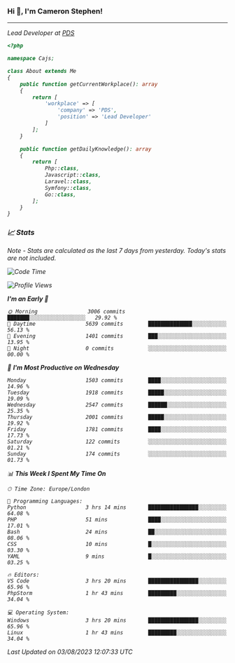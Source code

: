 ### Hi 👋, I'm Cameron Stephen!
<hr>
<p><em>Lead Developer at <a href="https://prindatasolutions.co.uk">PDS</a></p>


```php
<?php

namespace Cajs;

class About extends Me
{
    public function getCurrentWorkplace(): array
    {
        return [
            'workplace' => [
                'company' => 'PDS',
                'position' => 'Lead Developer'
            ]
        ];
    }

    public function getDailyKnowledge(): array
    {
        return [
            Php::class,
            Javascript::class,
            Laravel::class,
            Symfony::class,
            Go::class,
        ];
    }
}
```

### 📈 Stats
<p><em>Note - Stats are calculated as the last 7 days from yesterday. Today's stats are not included.</em></p>


<!--START_SECTION:waka-->
![Code Time](http://img.shields.io/badge/Code%20Time-3%2C469%20hrs%2019%20mins-blue)

![Profile Views](http://img.shields.io/badge/Profile%20Views-0-blue)

**I'm an Early 🐤** 

```text
🌞 Morning                3006 commits        ███████░░░░░░░░░░░░░░░░░░   29.92 % 
🌆 Daytime                5639 commits        ██████████████░░░░░░░░░░░   56.13 % 
🌃 Evening                1401 commits        ███░░░░░░░░░░░░░░░░░░░░░░   13.95 % 
🌙 Night                  0 commits           ░░░░░░░░░░░░░░░░░░░░░░░░░   00.00 % 
```
📅 **I'm Most Productive on Wednesday** 

```text
Monday                   1503 commits        ████░░░░░░░░░░░░░░░░░░░░░   14.96 % 
Tuesday                  1918 commits        █████░░░░░░░░░░░░░░░░░░░░   19.09 % 
Wednesday                2547 commits        ██████░░░░░░░░░░░░░░░░░░░   25.35 % 
Thursday                 2001 commits        █████░░░░░░░░░░░░░░░░░░░░   19.92 % 
Friday                   1781 commits        ████░░░░░░░░░░░░░░░░░░░░░   17.73 % 
Saturday                 122 commits         ░░░░░░░░░░░░░░░░░░░░░░░░░   01.21 % 
Sunday                   174 commits         ░░░░░░░░░░░░░░░░░░░░░░░░░   01.73 % 
```


📊 **This Week I Spent My Time On** 

```text
🕑︎ Time Zone: Europe/London

💬 Programming Languages: 
Python                   3 hrs 14 mins       ████████████████░░░░░░░░░   64.08 % 
PHP                      51 mins             ████░░░░░░░░░░░░░░░░░░░░░   17.01 % 
Bash                     24 mins             ██░░░░░░░░░░░░░░░░░░░░░░░   08.06 % 
CSS                      10 mins             █░░░░░░░░░░░░░░░░░░░░░░░░   03.30 % 
YAML                     9 mins              █░░░░░░░░░░░░░░░░░░░░░░░░   03.25 % 

🔥 Editors: 
VS Code                  3 hrs 20 mins       ████████████████░░░░░░░░░   65.96 % 
PhpStorm                 1 hr 43 mins        █████████░░░░░░░░░░░░░░░░   34.04 % 

💻 Operating System: 
Windows                  3 hrs 20 mins       ████████████████░░░░░░░░░   65.96 % 
Linux                    1 hr 43 mins        █████████░░░░░░░░░░░░░░░░   34.04 % 
```


 Last Updated on 03/08/2023 12:07:33 UTC
<!--END_SECTION:waka-->
